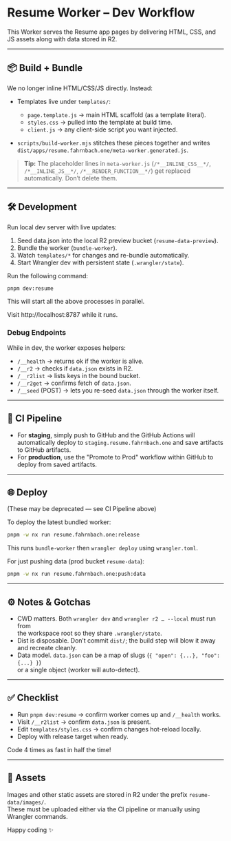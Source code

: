 # Resume Worker – Dev Workflow

This Worker serves the Resume app pages by delivering HTML, CSS, and JS assets along with data stored in R2.

---

## 📦 Build + Bundle

We no longer inline HTML/CSS/JS directly. Instead:

- Templates live under `templates/`:

  - `page.template.js` → main HTML scaffold (as a template literal).
  - `styles.css` → pulled into the template at build time.
  - `client.js` → any client-side script you want injected.

- `scripts/build-worker.mjs` stitches these pieces together and writes
  `dist/apps/resume.fahrnbach.one/meta-worker.generated.js`.

> **Tip:** The placeholder lines in `meta-worker.js` (`/*__INLINE_CSS__*/`,
> `/*__INLINE_JS__*/`, `/*__RENDER_FUNCTION__*/`) get replaced automatically.
> Don’t delete them.

---

## 🛠 Development

Run local dev server with live updates:

1. Seed data.json into the local R2 preview bucket (`resume-data-preview`).
2. Bundle the worker (`bundle-worker`).
3. Watch `templates/*` for changes and re-bundle automatically.
4. Start Wrangler dev with persistent state (`.wrangler/state`).

Run the following command:

```bash
pnpm dev:resume
```

This will start all the above processes in parallel.

Visit http://localhost:8787 while it runs.

### Debug Endpoints

While in dev, the worker exposes helpers:

- `/__health` → returns ok if the worker is alive.
- `/__r2` → checks if `data.json` exists in R2.
- `/__r2list` → lists keys in the bound bucket.
- `/__r2get` → confirms fetch of `data.json`.
- `/__seed` (POST) → lets you re-seed `data.json` through the worker itself.

---

## 🤖 CI Pipeline

- For **staging**, simply push to GitHub and the GitHub Actions will automatically deploy to `staging.resume.fahrnbach.one` and save artifacts to GitHub artifacts.
- For **production**, use the "Promote to Prod" workflow within GitHub to deploy from saved artifacts.

---

## 🌐 Deploy

(These may be deprecated — see CI Pipeline above)

To deploy the latest bundled worker:

```bash
pnpm -w nx run resume.fahrnbach.one:release
```

This runs `bundle-worker` then `wrangler deploy` using `wrangler.toml`.

For just pushing data (prod bucket `resume-data`):

```bash
pnpm -w nx run resume.fahrnbach.one:push:data
```

---

## ⚙️ Notes & Gotchas

- CWD matters. Both `wrangler dev` and `wrangler r2 … --local` must run from  
  the workspace root so they share `.wrangler/state`.
- Dist is disposable. Don’t commit `dist/`; the build step will blow it away  
  and recreate cleanly.
- Data model. `data.json` can be a map of slugs (`{ "open": {...}, "foo": {...} }`)  
  or a single object (worker will auto-detect).

---

## ✅ Checklist

- Run `pnpm dev:resume` → confirm worker comes up and `/__health` works.
- Visit `/__r2list` → confirm `data.json` is present.
- Edit `templates/styles.css` → confirm changes hot-reload locally.
- Deploy with release target when ready.

Code 4 times as fast in half the time!

---

## 📁 Assets

Images and other static assets are stored in R2 under the prefix `resume-data/images/`.  
These must be uploaded either via the CI pipeline or manually using Wrangler commands.  

Happy coding ✨
